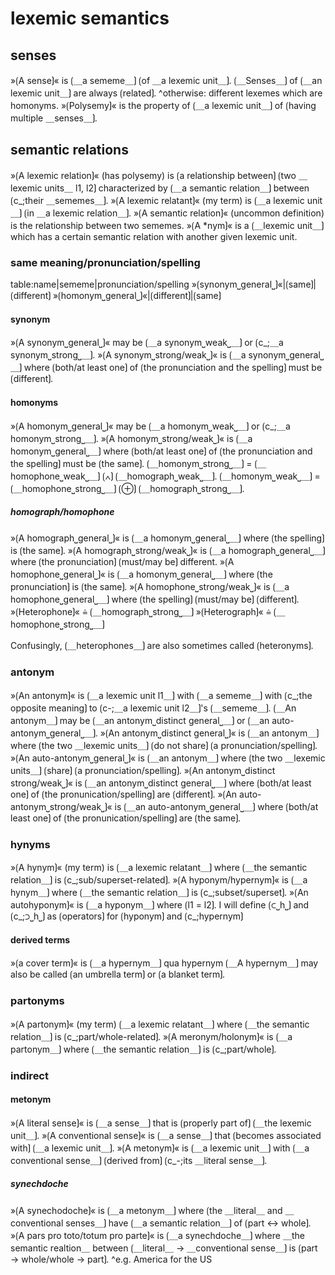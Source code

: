 # lexemic semantics

## senses

»⟮A sense⟯« is ⟮＿a sememe＿⟯ ⟮of ＿a lexemic unit＿⟯.
⟮＿Senses＿⟯ of ⟮＿an lexemic unit＿⟯ are always ⟮related⟯.
^otherwise: different lexemes which are homonyms.
»⟮Polysemy⟯« is the property of ⟮＿a lexemic unit＿⟯ of ⟮having multiple ＿senses＿⟯.

## semantic relations

»⟮A lexemic relation⟯« (has polysemy) is ⟮a relationship between⟯ ⟮two ＿lexemic units＿ l1, l2⟯ characterized by ⟮＿a semantic relation＿⟯ between ⟮c_;their ＿sememes＿⟯.
»⟮A lexemic relatant⟯« (my term) is ⟮＿a lexemic unit＿⟯ ⟮in ＿a lexemic relation＿⟯.
»⟮A semantic relation⟯« (uncommon definition) is the relationship between two sememes.
»⟮A *nym⟯« is a ⟮＿lexemic unit＿⟯ which has a certain semantic relation with another given lexemic unit.

### same meaning/pronunciation/spelling

table:name|sememe|pronunciation/spelling
»⟮synonym⎵general⎵⟯«|⟮same⟯|⟮different⟯
»⟮homonym⎵general⎵⟯«|⟮different⟯|⟮same⟯

#### synonym

»⟮A synonym⎵general⎵⟯« may be ⟮＿a synonym⎵weak⎵＿⟯ or ⟮c_;＿a synonym⎵strong⎵＿⟯.
»⟮A synonym⎵strong/weak⎵⟯« is ⟮＿a synonym⎵general⎵＿⟯ where ⟮both/at least one⟯ of ⟮the pronunciation and the spelling⟯ must be ⟮different⟯.

#### homonyms

»⟮A homonym⎵general⎵⟯« may be ⟮＿a homonym⎵weak⎵＿⟯ or ⟮c_;＿a homonym⎵strong⎵＿⟯.
»⟮A homonym⎵strong/weak⎵⟯« is ⟮＿a homonym⎵general⎵＿⟯ where ⟮both/at least one⟯ of ⟮the pronunciation and the spelling⟯ must be ⟮the same⟯.
⟮＿homonym⎵strong⎵＿⟯ = ⟮＿homophone⎵weak⎵＿⟯ ⟮∧⟯ ⟮＿homograph⎵weak⎵＿⟯.
⟮＿homonym⎵weak⎵＿⟯ = ⟮＿homophone⎵strong⎵＿⟯ ⟮⊕⟯ ⟮＿homograph⎵strong⎵＿⟯.

##### homograph/homophone

»⟮A homograph⎵general⎵⟯« is ⟮＿a homonym⎵general⎵＿⟯ where ⟮the spelling⟯ is ⟮the same⟯.
»⟮A homograph⎵strong/weak⎵⟯« is ⟮＿a homograph⎵general⎵＿⟯ where ⟮the pronunciation⟯ ⟮must/may be⟯ different.
»⟮A homophone⎵general⎵⟯« is ⟮＿a homonym⎵general⎵＿⟯ where ⟮the pronunciation⟯ is ⟮the same⟯.
»⟮A homophone⎵strong/weak⎵⟯« is ⟮＿a homophone⎵general⎵＿⟯ where ⟮the spelling⟯ ⟮must/may be⟯ ⟮different⟯.
»⟮Heterophone⟯« ≙ ⟮＿homograph⎵strong⎵＿⟯
»⟮Heterograph⟯« ≙ ⟮＿homophone⎵strong⎵＿⟯


Confusingly, ⟮＿heterophones＿⟯ are also sometimes called ⟮heteronyms⟯.

### antonym

»⟮An antonym⟯« is ⟮＿a lexemic unit l1＿⟯ with ⟮＿a sememe＿⟯ with ⟮c_;the opposite meaning⟯ to ⟮c-;＿a lexemic unit l2＿⟯'s ⟮＿sememe＿⟯.
⟮＿An antonym＿⟯ may be ⟮＿an antonym⎵distinct general⎵＿⟯ or ⟮＿an auto-antonym⎵general⎵＿⟯.
»⟮An antonym⎵distinct general⎵⟯« is ⟮＿an antonym＿⟯ where ⟮the two ＿lexemic units＿⟯ ⟮do not share⟯ ⟮a pronunciation/spelling⟯. 
»⟮An auto-antonym⎵general⎵⟯« is ⟮＿an antonym＿⟯ where ⟮the two ＿lexemic units＿⟯ ⟮share⟯ ⟮a pronunciation/spelling⟯. 
»⟮An antonym⎵distinct strong/weak⎵⟯« is ⟮＿an antonym⎵distinct general⎵＿⟯ where ⟮both/at least one⟯ of ⟮the pronunication/spelling⟯ are ⟮different⟯.
»⟮An auto-antonym⎵strong/weak⎵⟯« is ⟮＿an auto-antonym⎵general⎵＿⟯ where ⟮both/at least one⟯ of ⟮the pronunication/spelling⟯ are ⟮the same⟯.

### hynyms

»⟮A hynym⟯« (my term) is ⟮＿a lexemic relatant＿⟯ where ⟮＿the semantic relation＿⟯ is ⟮c_;sub/superset-related⟯.
»⟮A hyponym/hypernym⟯« is ⟮＿a hynym＿⟯ where ⟮＿the semantic relation＿⟯ is ⟮c_;subset/superset⟯.
»⟮An autohyponym⟯« is ⟮＿a hyponym＿⟯ where ⟮l1 = l2⟯.
I will define ⟮⊂⎵h⎵⟯ and ⟮c_;⊃⎵h⎵⟯ as ⟮operators⟯ for ⟮hyponym⟯ and ⟮c_;hypernym⟯

#### derived terms

»⟮a cover term⟯« is ⟮＿a hypernym＿⟯ qua hypernym
⟮＿A hypernym＿⟯ may also be called ⟮an umbrella term⟯ or ⟮a blanket term⟯.

### partonyms

»⟮A partonym⟯« (my term) ⟮＿a lexemic relatant＿⟯ where ⟮＿the semantic relation＿⟯ is ⟮c_;part/whole-related⟯.
»⟮A meronym/holonym⟯« is ⟮＿a partonym＿⟯ where ⟮＿the semantic relation＿⟯ is ⟮c_;part/whole⟯.

### indirect

#### metonym

»⟮A literal sense⟯« is ⟮＿a sense＿⟯ that is ⟮properly part of⟯ ⟮＿the lexemic unit＿⟯.
»⟮A conventional sense⟯« is ⟮＿a sense＿⟯ that ⟮becomes associated with⟯ ⟮＿a lexemic unit＿⟯.
»⟮A metonym⟯« is ⟮＿a lexemic unit＿⟯ with ⟮＿a conventional sense＿⟯ ⟮derived from⟯ ⟮c_-;its ＿literal sense＿⟯.

##### synechdoche

»⟮A synechodoche⟯« is ⟮＿a metonym＿⟯ where ⟮the ＿literal＿ and ＿conventional senses＿⟯ have ⟮＿a semantic relation＿⟯ of ⟮part ↔ whole⟯.
»⟮A pars pro toto/totum pro parte⟯« is ⟮＿a synechdoche＿⟯ where ＿the semantic realtion＿ between ⟮＿literal＿ → ＿conventional sense＿⟯ is ⟮part → whole/whole → part⟯.
^e.g. America for the US